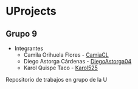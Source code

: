 # UProjects
## Grupo 9
* Integrantes
  * Camila Orihuela Flores - [CamiaCL](https://github.com/CamiaCL)
  * Diego Astorga Cárdenas - [DiegoAstorga04](https://github.com/DiegoAstorga04)
  * Karol Quispe Taco - [Karol525](https://github.com/Karol525)
  
Repositorio de trabajos en grupo de la U
